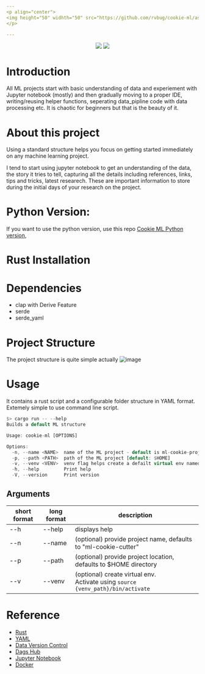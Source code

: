 ```yaml
---
<p align="center"> 
<img height="50" widhth="50" src="https://github.com/rvbug/cookie-ml/assets/10928536/4f22cc2e-309f-4650-9695-0e855a2dd638" >
</p>

---
```


<p align="center"> 

  <img src="https://img.shields.io/badge/rust-%23000000.svg?style=for-the-badge&logo=rust&logoColor=white"> 
  <img src="https://img.shields.io/badge/linting-pylint-yellowgreen">
</p>



# Introduction

All ML projects start with basic understanding of data and experiement with Jupyter notebook (mostly) and then gradually moving to a proper IDE, writing/reusing helper functions, seperating data_pipline code with data processing etc. It is chaotic for beginners but that is the beauty of it.


# About this project

Using a standard structure helps you focus on getting started immediately on any machine learning project.   

I tend to start using jupyter notebook to get an understanding of the data, the story it tries to tell, capturing all the details including references, links, tips and tricks, latest researech. These are important information to store during the initial days of your research on the project.



# Python Version: 
If you want to use the python version, use this repo [Cookie ML Python version](https://github.com/rvbug/cookie-ml), 



# Rust Installation


# Dependencies
- clap with Derive Feature
- serde
- serde_yaml


# Project Structure

The project structure is quite simple actually
![image](https://github.com/rvbug/cookie-ml/assets/10928536/e0785d48-c21b-42c6-84a7-de211e6687ca)


# Usage

It contains a rust script and a configurable folder structure in YAML format.
Extemely simple to use command line script.


```rust
$> cargo run -- --help
Builds a default ML structure

Usage: cookie-ml [OPTIONS]

Options:
  -n, --name <NAME>  name of the ML project - default is ml-cookie-project [default: ml-cookie-project]
  -p, --path <PATH>  path of the ML project [default: $HOME]
  -v, --venv <VENV>  venv flag helps create a defailt virtual env named "venv"
  -h, --help         Print help
  -V, --version      Print version
```

## Arguments 
| short format | long format | description |
| --- | --- | --- |
| --h | --help | displays help |
| --n | --name | (optional) provide project name, defaults to "ml-cookie-cutter"  |
| --p | --path | (optional) provide project location, defaults to $HOME directory |
| --v | --venv | (optional) create virtual env. <br>Activate using `source {venv_path}/bin/activate` |

# Reference 
- [Rust](https://www.rust-lang.org/)
- [YAML](https://yaml.org/)  
- [Data Version Control](https://dvc.org/)    
- [Dags Hub](https://dagshub.com/)  
- [Jupyter Notebook](https://jupyter.org/)  
- [Docker](https://www.docker.com/)  
  
  
